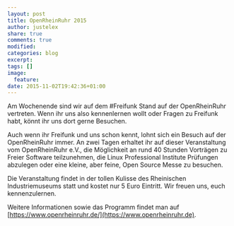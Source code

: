 ```yaml
---
layout: post
title: OpenRheinRuhr 2015
author: justelex
share: true
comments: true
modified:
categories: blog
excerpt:
tags: []
image:
  feature:
date: 2015-11-02T19:42:36+01:00
---
```


Am Wochenende sind wir auf dem ‪#‎Freifunk‬ Stand auf der OpenRheinRuhr vertreten. Wenn ihr uns also kennenlernen wollt oder Fragen zu Freifunk habt, könnt ihr uns dort gerne Besuchen.

Auch wenn ihr Freifunk und uns schon kennt, lohnt sich ein Besuch auf der OpenRheinRuhr immer. An zwei Tagen erhaltet ihr auf dieser Veranstaltung vom OpenRheinRuhr e.V., die Möglichkeit an rund 40 Stunden Vorträgen zu Freier Software teilzunehmen, die Linux Professional Institute Prüfungen abzulegen oder eine kleine, aber feine, Open Source Messe zu besuchen.

Die Veranstaltung findet in der tollen Kulisse des Rheinischen Industriemuseums statt und kostet nur 5 Euro Eintritt.
Wir freuen uns, euch kennenzulernen.

Weitere Informationen sowie das Programm findet man auf [https://www.openrheinruhr.de/](https://www.openrheinruhr.de).

